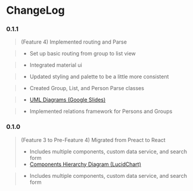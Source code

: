 # ChangeLog

### 0.1.1

> (Feature 4) Implemented routing and Parse

> - Set up basic routing from group to list view

> - Integrated material ui

> - Updated styling and palette to be a little more consistent

> - Created Group, List, and Person Parse classes

> - [UML Diagrams (Google Slides)](https://docs.google.com/presentation/d/1hqoLUkQqo7VtmUwr59hd4qNV3zNioZZG9MfKgY40slo/edit?usp=sharing)

> - Implemented relations framework for Persons and Groups

### 0.1.0
> (Feature 3 to Pre-Feature 4) Migrated from Preact to React
> - Includes multiple components, custom data service, and search form
> - [Components Hierarchy Diagram (LucidChart)](https://lucid.app/lucidchart/566b887f-e81d-4af0-bcdb-7a6636a640f6/edit?invitationId=inv_950776cc-b067-4b60-af8f-fa439e22799f)

> - Includes multiple components, custom data service, and search form